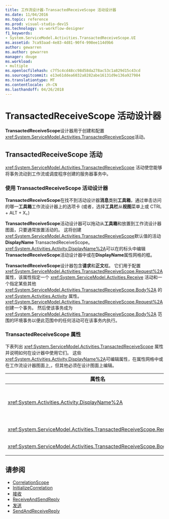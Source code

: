 ```yaml
---
title: 工作流设计器-TransactedReceiveScope 活动设计器
ms.date: 11/04/2016
ms.topic: reference
ms.prod: visual-studio-dev15
ms.technology: vs-workflow-designer
f1_keywords:
- System.ServiceModel.Activities.TransactedReceiveScope.UI
ms.assetid: 7ca93aad-4e83-4d81-90f4-998ee114d9b6
author: gewarren
ms.author: gewarren
manager: douge
ms.workload:
- multiple
ms.openlocfilehash: c7f5c4cd48cc98d58da278ac53c1a829d15c43cd
ms.sourcegitcommit: e13e61ddea6032a8282abe16131d9e136a927984
ms.translationtype: MT
ms.contentlocale: zh-CN
ms.lasthandoff: 04/26/2018
---
```

# <a name="transactedreceivescope-activity-designer"></a>TransactedReceiveScope 活动设计器

**TransactedReceiveScope**设计器用于创建和配置<xref:System.ServiceModel.Activities.TransactedReceiveScope>活动。

## <a name="the-transactedreceivescope-activity"></a>TransactedReceiveScope 活动

<xref:System.ServiceModel.Activities.TransactedReceiveScope> 活动使您能够将事务流动到工作流或调度程序创建的服务器事务中。

### <a name="using-the-transactedreceivescope-activity-designer"></a>使用 TransactedReceiveScope 活动设计器
 **TransactedReceiveScope**在找不到活动设计器**消息**类别**工具箱**，通过单击访问的哪一**工具箱**工作流设计器上的选项卡 (或者，选择**工具栏**从**视图**菜单上或 CTRL + ALT + X。)

 **TransactedReceiveScope**活动设计器可以拖动从**工具箱**和放置到工作流设计器图面，只要通常放置活动的。 这将创建<xref:System.ServiceModel.Activities.TransactedReceiveScope>默认值的活动**DisplayName** TransactedReceiveScope。 <xref:System.Activities.Activity.DisplayName%2A>可以在的标头中编辑**TransactedReceiveScope**活动设计器中或在**DisplayName**属性网格的框。

 **TransactedReceiveScope**设计器包含**请求**和**正文**框。 它们用于配置 <xref:System.ServiceModel.Activities.TransactedReceiveScope.Request%2A> 属性，该属性指定一个 <xref:System.ServiceModel.Activities.Receive> 活动和一个指定某些其他 <xref:System.ServiceModel.Activities.TransactedReceiveScope.Body%2A> 的 <xref:System.Activities.Activity> 属性。 <xref:System.ServiceModel.Activities.TransactedReceiveScope.Request%2A> 创建一个事务。 然后使该事务成为 <xref:System.ServiceModel.Activities.TransactedReceiveScope.Body%2A> 范围的环境事务以便此范围中的任何活动可在该事务内执行。

### <a name="the-transactedreceivescope-properties"></a>TransactedReceiveScope 属性
 下表列出 <xref:System.ServiceModel.Activities.TransactedReceiveScope> 属性并说明如何在设计器中使用它们。 这些<xref:System.Activities.Activity.DisplayName%2A>可编辑属性，在属性网格中或在工作流设计器图面上,，但其他必须在设计图面上编辑。

|属性名|必需|用法|
|-------------------|--------------|-----------|
|<xref:System.Activities.Activity.DisplayName%2A>|False|<xref:System.ServiceModel.Activities.TransactedReceiveScope> 活动的可选友好名称。 默认值为 TransactedReceiveScope。<br /><br /> 虽然 <xref:System.Activities.Activity.DisplayName%2A> 名称不是绝对必需的，但最好使用显示名称。|
|<xref:System.ServiceModel.Activities.TransactedReceiveScope.Request%2A>|True|删除<xref:System.ServiceModel.Activities.Receive>活动放置**请求**活动设计器图面上的块。|
|<xref:System.ServiceModel.Activities.TransactedReceiveScope.Body%2A>|False|删除<xref:System.Activities.Activity>到**正文**活动设计器图面上的块。|

## <a name="see-also"></a>请参阅

- [CorrelationScope](../workflow-designer/correlationscope-activity-designer.md)
- [InitializeCorrelation](../workflow-designer/initializecorrelation-activity-designer.md)
- [接收](../workflow-designer/receive-activity-designer.md)
- [ReceiveAndSendReply](../workflow-designer/receiveandsendreply-template-designer.md)
- [发送](../workflow-designer/send-activity-designer.md)
- [SendAndReceiveReply](../workflow-designer/sendandreceivereply-template-designer.md)